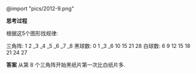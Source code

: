 @import "pics/2012-9.png"

**思考过程**

根据这5个图形找规律:

三角阵:  1  2  _3  _4  _5 _6 _7 _8
黑球数:  0  1  _3  _6  10 15 21 28
白球数:  6  9  12 15 18 21 24 27

**答案**
从第 8 个三角阵开始黑纸片第一次比白纸片多.